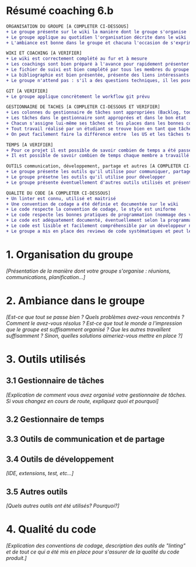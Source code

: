 # Résumé coaching 6.b
```diff
ORGANISATION DU GROUPE [A COMPLETER CI-DESSOUS]
+ Le groupe présente sur le wiki la manière dont le groupe s'organise : planification des échanges et rencontres, déroulement et timing des réunions et séances de travail, outils de communication utilisés, …
+ Le groupe applique au quotidien l'organisation décrite dans le wiki
+ L'ambiance est bonne dans le groupe et chacuna l'occasion de s'exprimer et de s'investir.

WIKI ET COACHING [A VERIFIER]
+ Le wiki est correctement complété au fur et à mesure
+ Les coachings sont bien préparé à l'avance pour rapidement présenter les points et poser des questions
+ Le fichier de suivi est bien complété par tous les membres du groupe avant chaque coaching
+ La bibliographie est bien présentée, présente des liens intéressants et montre que les étudiants se sont bien documentés.  Les ressources sont + référencées dans le texte. 
+ Le groupe n'attend pas : s'il a des questions techniques, il les pose d'abord directement sur le chat

GIT [A VERIFIER]
+ Le groupe applique concrètement le workflow git prévu

GESTIONNAIRE DE TACHES [A COMPLETER CI-DESSOUS ET VERIFIER]
+ Les colonnes du gestionnaire de tâches sont appropriées (Backlog, todo, doing, to review, Done...)
+ Les tâches dans le gestionnaire sont approprées et dans le bon état
+ Chacun s'assigne lui-même ses tâches et les places dans les bonnes colonnes.
+ Tout travail réalisé par un étudiant se trouve bien en tant que tâche dans le gestionnaire.
+ On peut facilement faire la différence entre  les US et les tâches techniques.

TEMPS [A VERIFIER]
+ Pour ce projet il est possible de savoir combien de temps a été passé sur quelles parties du projet (backend, DB, API, frontend, test, analyse, + + + réunion, formation, rédaction, ...)
+ Il est possible de savoir combien de temps chaque membre a travaillé sur le projet.

OUTILS communication, développement, partage et autres [A COMPLETER CI-DESSOUS]
+ Le groupe présente les outils qu'il utilise pour communiquer, partager des fichiers, des éunions, etc…
+ Le groupe présetne les outils qu'il utilise pour développer
+ Le groupe présente éventuellement d'autres outils utilisés et présente leur utilisation

QUALITE DU CODE [A COMPLETER CI-DESSOUS]
+ Un linter est connu, utilisé et maitrisé
+ Une convention de codage a été définie et documentée sur le wiki
+ Le code respecte la convention de codage, le style est uniforme
+ Le code respecte les bonnes pratiques de programmation (nommage des variables, limitation du niveau d'imbrication, etc.)
+ Le code est adéquatement documenté, éventuellement selon la programmation par contrat (pré/post conditions)
+ Le code est lisible et facilement compréhensible par un développeur non impliqué dans le projet
+ Le groupe a mis en place des reviews de code systématiques et peut le démontrer
```

# 1. Organisation du groupe

_[Présentation de la manière dont votre groupe s'organise : réunions, communications, planification...]_

# 2. Ambiance dans le groupe

_[Est-ce que tout se passe bien ? Quels problèmes avez-vous rencontrés ? Comment le avez-vous résolus ? Est-ce que tout le monde a l'impression que le groupe est suffisamment organisé ? Que les autres travaillent suffisamment ? Sinon, quelles solutions aimeriez-vous mettre en place ?]_

# 3. Outils utilisés


## 3.1 Gestionnaire de tâches

_[Explication de comment vous avez organisé votre gestionnaire de tâches.  Si vous changez en cours de route, expliquez quoi et pourquoi]_

## 3.2 Gestionnaire de temps

## 3.3 Outils de communication et de partage

## 3.4 Outils de développement

_[IDE, extensions, test, etc...]_

## 3.5 Autres outils

_[Quels autres outils ont été utilisés?  Pourquoi?]_


# 4. Qualité du code

_[Explication des conventions de codage, description des outils de "linting" et de tout ce qui a été mis en place pour s'assurer de la qualité du code produit.]_